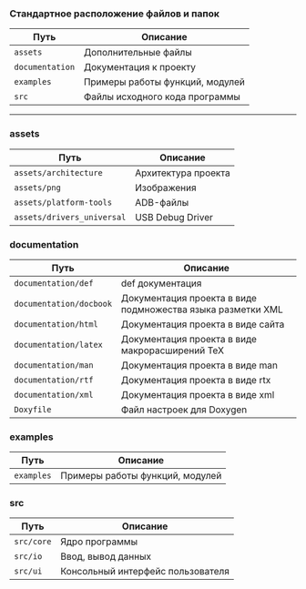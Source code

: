 ### Стандартное расположение файлов и папок

| Путь                  | Описание                                               |
|---------------------- | ------------------------------------------------------ |
| `assets`              | Дополнительные файлы                                   |
| `documentation`       | Документация к проекту                                 |
| `examples`            | Примеры работы функций, модулей                        |
| `src`                 | Файлы исходного кода программы                         |

-----------------------
### assets

| Путь                  | Описание                                               |
|---------------------- | ------------------------------------------------------ |
| `assets/architecture` | Архитектура проекта                                    |
| `assets/png`          | Изображения                                            |
| `assets/platform-tools`| ADB-файлы                                             |
| `assets/drivers_universal`| USB Debug Driver                                   |

### documentation

| Путь                  | Описание                                               |
|---------------------- | ------------------------------------------------------ |
| `documentation/def`  | def документация                                        |
| `documentation/docbook`| Документация проекта в виде подмножества языка разметки XML|
| `documentation/html`  | Документация проекта в виде сайта                      |
| `documentation/latex` | Документация проекта в виде макрорасширений TeX        |
| `documentation/man`  | Документация проекта в виде man                         |
| `documentation/rtf`  | Документация проекта в виде rtx                         |
| `documentation/xml`  | Документация проекта в виде xml                         |
| `Doxyfile` | Файл настроек для Doxygen                                         |

### examples

| Путь                  | Описание                                               |
|---------------------- | ------------------------------------------------------ |
| `examples`            | Примеры работы функций, модулей                        |

### src

| Путь                  | Описание                                               |
|---------------------- | ------------------------------------------------------ |
| `src/core`            | Ядро программы                                         |
| `src/io`              | Ввод, вывод данных                                     |
| `src/ui`              | Консольный интерфейс пользователя                      |
